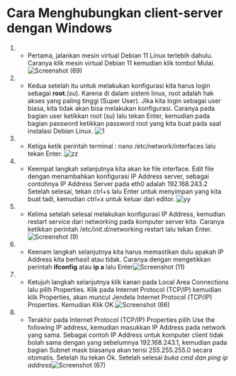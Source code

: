 # Cara Menghubungkan client-server dengan Windows

1. -  Pertama, jalankan mesin virtual Debian 11 Linux terlebih dahulu. Caranya klik mesin virtual Debian 11 kemudian klik tombol Mulai. ![Screenshot (69)](https://user-images.githubusercontent.com/112459285/193221486-0022bf4c-42ca-49da-acdb-6af7b7536574.png)

2. - Kedua setelah itu untuk melakukan konfigurasi kita harus login sebagai **root**.(*su*). Karena di dalam sistem linux, root adalah hak akses yang paling tinggi (Super User). Jika kita login sebagai user biasa, kita tidak akan bisa melakukan konfigurasi. Caranya pada bagian user ketikkan root (su) lalu tekan Enter, kemudian pada bagian password ketikkan password root yang kita buat pada saat instalasi Debian Linux. ![1](https://user-images.githubusercontent.com/112459285/193221709-99d12904-5bf6-43f0-bc17-e721899014b7.png)


3. - Ketiga ketik perintah terminal : nano /etc/network/interfaces lalu tekan Enter. ![zz](https://user-images.githubusercontent.com/112459285/193059834-bac84af1-ac3f-43a9-814b-5dccfda0102a.png)

4. - Keempat langkah selanjutnya kita akan ke file interface. Edit file dengan menambahkan konfigurasi IP Address server, sebagai contohnya IP Address Server pada eth0 adalah 192.168.243.2 Setelah selesai, tekan ctrl+s lalu Enter untuk menyimpan yang kita buat tadi, kemudian ctrl+x untuk keluar dari editor. ![yy](https://user-images.githubusercontent.com/112459285/193061242-c7e69e9e-2a95-4026-a930-b747db1ec07e.png)

5. - Kelima setelah selesai melakukan konfigurasi IP Address, kemudian restart service dari networking pada komputer server kita. Caranya ketikkan perintah /etc/init.d/networking restart lalu tekan Enter.![Screenshot (9)](https://user-images.githubusercontent.com/112459285/193062874-f30ff642-99d3-4e73-9b51-64b4ab8e6eaa.png)

6. - Keenam langkah selanjutnya kita harus memastikan dulu apakah IP Address kita berhasil atau tidak. Caranya dengan mengetikkan perintah **ifconfig** atau **ip a** lalu Enter![Screenshot (11)](https://user-images.githubusercontent.com/112459285/193063067-17537add-c643-4903-be9c-78454f4f688a.png)

8. - Ketujuh langkah selanjutnya klik kanan pada Local Area Connections lalu pilih Properties. Klik pada Internet Protocol (TCP/IP) kemudian klik Properties, akan muncul Jendela Internet Protocol (TCP/IP) Properties. Kemudian Klik OK.![Screenshot (66)](https://user-images.githubusercontent.com/112459285/193063418-e2e0c432-093e-4b85-9508-aed118baab3c.png)

9. - Terakhir pada Internet Protocol (TCP/IP) Properties pilih Use the following IP address, kemudian masukkan IP Address pada network yang sama. Sebagai contoh IP Address untuk komputer client tidak bolah sama dengan yang sebelumnya 192.168.243.1, kemudian pada bagian Subnet mask biasanya akan terisi 255.255.255.0 secara otomatis. Setelah itu tekan Ok. Setelah selesai *buka cmd dan ping ip address*![Screenshot (67)](https://user-images.githubusercontent.com/112459285/193063828-87d18000-3a7d-458e-9dcc-110313d9cf6b.png)

